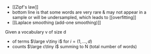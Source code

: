 - [[Zipf's law]]
- bottom line is that some words are very rare & may not appear in a sample or will be undersampled, which leads to [[overfitting]]
- [[Laplace smoothing (add-one smoothing)]]

Given a vocabulary v of size d 
- of terms $\large v\tiny i$ for $i=(1,...,d)$
- counts $\large c\tiny i$ summing to N (total number of words)
